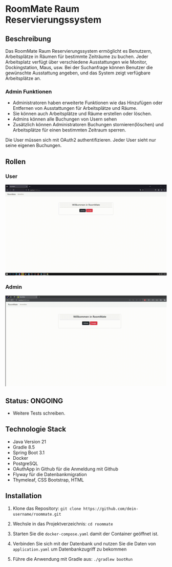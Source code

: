 # RoomMate Raum Reservierungssystem

## Beschreibung

Das RoomMate Raum Reservierungssystem ermöglicht es Benutzern, Arbeitsplätze in Räumen für bestimmte Zeiträume zu buchen. Jeder Arbeitsplatz verfügt über verschiedene Ausstattungen wie Monitor, Dockingstation, Maus, usw. Bei der Suchanfrage können Benutzer die gewünschte Ausstattung angeben, und das System zeigt verfügbare Arbeitsplätze an.



### Admin Funktionen
- Administratoren haben erweiterte Funktionen wie das Hinzufügen oder Entfernen von Ausstattungen für Arbeitsplätze und Räume. 
- Sie können auch Arbeitsplätze und Räume erstellen oder löschen. 
- Admins können alle Buchungen von Usern sehen
- Zusätzlich können Administratoren Buchungen stornieren(löschen) und Arbeitsplätze für einen bestimmten Zeitraum sperren.

Die User müssen sich mit OAuth2 authentifizieren.
Jeder User sieht nur seine eigenen Buchungen.

## Rollen

### User
![User Ansicht](/gifs/user.gif)

### Admin
![Admin Ansicht](/gifs/admin.gif)


## Status: ONGOING
  - Weitere Tests schreiben.

## Technologie Stack

- Java Version 21
- Gradle 8.5
- Spring Boot 3.1
- Docker
- PostgreSQL
- OAuthApp in Github für die Anmeldung mit Github
- Flyway für die Datenbankmigration
- Thymeleaf, CSS Bootstrap, HTML

## Installation

1. Klone das Repository: `git clone https://github.com/dein-username/roommate.git`
2. Wechsle in das Projektverzeichnis: `cd roommate`
3. Starten Sie die `docker-compose.yaml` damit der Container geöffnet ist.
4. Verbinden Sie sich mit der Datenbank und nutzen Sie die Daten von `application.yaml` um Datenbankzugriff zu bekommen

5. Führe die Anwendung mit Gradle aus: `./gradlew bootRun`
